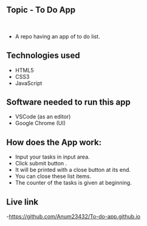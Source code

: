 ## Topic - To Do App
​
- A repo having an app of to do list.
​
## Technologies used
- HTML5 
- CSS3
- JavaScript 

## Software needed to run this app
- VSCode (as an editor)
- Google Chrome (UI)

## How does the App work:
- Input your tasks in input area.
- Click submit button . 
- It will be printed with a close button at its end.
- You can close these list items.
- The counter of the tasks is given at beginning.

## Live link
-https://github.com/Anum23432/To-do-app.github.io